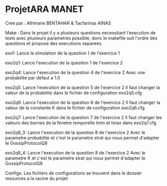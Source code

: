 # ProjetARA MANET

Cree par :
	Athmane BENTAHAR & Tacfarinas AINAS

Make :
	Dans le projet il y a plusieurs questions necessitant l'execution de tests avec plusieurs parametres possible,
 	donc le makefile suit l'ordre des questions et propose des executions separees.

exo1: 
	Lance la simulation de la question 1 de l'exercice 1

exo2q1:
	Lance l'execution de la question 1 de l'exercice 2

exo2q4:
        Lance l'execution de la question 4 de l'exercice 2
	Avec une probabilite par defaut a 1.0

exo2q5:
        Lance l'execution de la question 5 de l'exercice 2
	Il faut changer la valeur de la probabilite dans le fichier de configuration exo2q5.cfg

exo2q6:
        Lance l'execution de la question 6 de l'exercice 2
	Il faut changer la valeur de la constante K dans le fichier de configuration exo2q6.cfg

exo2q7:
        Lance l'execution de la question 7 de l'exercice 2
	Il faut changer les valeurs des bornes de la fenetre temporelle tmin et tmax dans exo2q7.cfg

exo2q8_3:
        Lance l'execution de la question 8 de l'exercice 2
	Avec le parametre probabilite et c'est le parametre strat qui nous permet d'adapter le GossipProtocolQ8

exo2q8_4:
        Lance l'execution de la question 8 de l'exercice 2
	Avec le parametre K et c'est le parametre strat qui nous permet d'adapter le GossipProtocolQ8

Configs:
	Les fichiers de configurations se trouvent dans le dossier resources a la racine du projet

